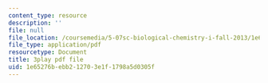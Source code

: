 ```yaml
---
content_type: resource
description: ''
file: null
file_location: /coursemedia/5-07sc-biological-chemistry-i-fall-2013/1e65276bebb212703e1f1798a5d0305f_qmqiF0YJ4LM.pdf
file_type: application/pdf
resourcetype: Document
title: 3play pdf file
uid: 1e65276b-ebb2-1270-3e1f-1798a5d0305f
---
```

